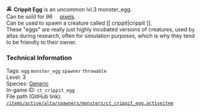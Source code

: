 ![ ](https://raw.githubusercontent.com/Ceterai/Enternia/main/items/active/alta/spawners/monsters/ct_crippit_egg.png) **Crippit Egg** is an uncommon lvl.3 monster_egg.  
Can be sold for *96* <img src="https://starbounder.org/mediawiki/images/2/21/Pixel.png" width="12" height="16"/> [pixels](https://starbounder.org/Pixel).  
Can be used to spawn a creature called [[ crippit|crippit ]].  
These "eggs" are really just highly incubated versions of creatures, used by altas during research, often for simulation purposes, which is why they tend to be friendly to their owner.

### Technical Information

Tags: `egg` `monster_egg` `spawner` `throwable`  
Level: 3  
Species: [Generic](https://starbounder.org/Perfectly_Generic_Item)  
In-game ID: `ct_crippit_egg`  
File path (GitHub link): [`/items/active/alta/spawners/monsters/ct_crippit_egg.activeitem`](https://github.com/Ceterai/Enternia/blob/main/items/active/alta/spawners/monsters/ct_crippit_egg.activeitem)
